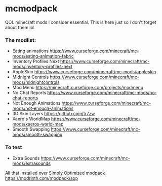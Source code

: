 # mcmodpack
QOL minecraft mods I consider essential. This is here just so I don't forget about them lol.

### The modlist:
- Eating animations https://www.curseforge.com/minecraft/mc-mods/eating-animation-fabric
- Inventory Profiles Next https://www.curseforge.com/minecraft/mc-mods/inventory-profiles-next
- AppleSkin https://www.curseforge.com/minecraft/mc-mods/appleskin
- Midnight Controls https://www.curseforge.com/minecraft/mc-mods/midnightcontrols
- Mod Menu https://minecraft.curseforge.com/projects/modmenu
- No Chat Reports https://www.curseforge.com/minecraft/mc-mods/no-chat-reports
- Not Enough Animations https://www.curseforge.com/minecraft/mc-mods/not-enough-animations
- 3D Skin Layers https://github.com/tr7zw
- Xaero's WorldMap https://www.curseforge.com/minecraft/mc-mods/xaeros-world-map
- Smooth Swapping https://www.curseforge.com/minecraft/mc-mods/smooth-swapping
### To test
- Extra Sounds https://www.curseforge.com/minecraft/mc-mods/extrasounds

All that installed over Simply Optimized modpack https://modrinth.com/modpack/sop
